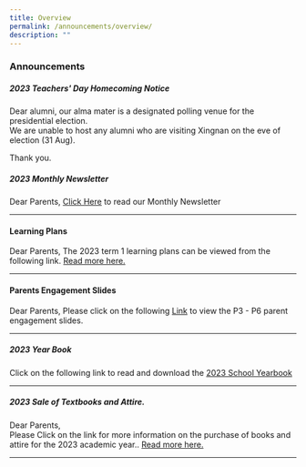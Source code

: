 ```yaml
---
title: Overview
permalink: /announcements/overview/
description: ""
---
```

### Announcements

##### 2023 Teachers' Day Homecoming Notice

Dear alumni, our alma mater is a designated polling venue for the presidential election. <br>We are unable to host any alumni who are visiting Xingnan on the eve of election (31 Aug). 

Thank you.
##### 2023 Monthly Newsletter
Dear Parents, [Click Here](https://www.xingnanpri.moe.edu.sg/expedition/School-Publications/school-newsletter/) to read our Monthly Newsletter

***

#### Learning Plans 
Dear Parents,
The 2023 term 1 learning plans can be viewed from the following link. [Read more here.](https://sites.google.com/xnps.edu.sg/xnps-learning-plans/home?authuser=2)

***

#### Parents Engagement Slides 
Dear Parents, 
Please click on the following [Link](https://www.xingnanpri.moe.edu.sg/parents/2023parentengagement/) to view the P3 - P6 parent engagement slides.

***

##### 2023 Year Book
Click on the following link to read and download the [2023 School Yearbook](https://www.xingnanpri.moe.edu.sg/expedition/School-Publications/school-year-book/)

***

##### 2023 Sale of Textbooks and Attire.
Dear Parents,  
Please Click on the link for more information on the purchase of books and attire for the 2023 academic year.. [Read more here.](https://www.xingnanpri.moe.edu.sg/parents/2023saleofbooks/)

***